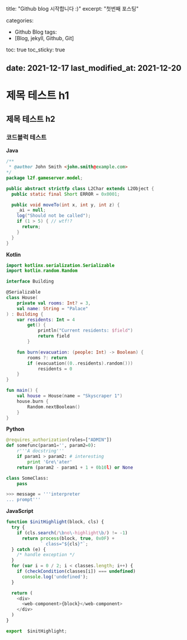 title:  "Github blog 시작합니다 :)"
excerpt: "첫번째 포스팅"

categories:
  - Github Blog
tags:
  - [Blog, jekyll, Github, Git]

toc: true
toc_sticky: true
 
date: 2021-12-17
last_modified_at: 2021-12-20
---

# 제목 테스트 h1

## 제목 테스트 h2

### 코드블럭 테스트

**Java**
```java
/**
 * @author John Smith <john.smith@example.com>
*/
package l2f.gameserver.model;

public abstract strictfp class L2Char extends L2Object {
  public static final Short ERROR = 0x0001;

  public void moveTo(int x, int y, int z) {
    _ai = null;
    log("Should not be called");
    if (1 > 5) { // wtf!?
      return;
    }
  }
}
```

**Kotlin**
```kotlin
import kotlinx.serialization.Serializable
import kotlin.random.Random

interface Building

@Serializable
class House(
    private val rooms: Int? = 3,
    val name: String = "Palace"
) : Building {
    var residents: Int = 4
        get() {
            println("Current residents: $field")
            return field
        }

    fun burn(evacuation: (people: Int) -> Boolean) {
        rooms ?: return
        if (evacuation((0..residents).random()))
            residents = 0
    }
}

fun main() {
    val house = House(name = "Skyscraper 1")
    house.burn {
        Random.nextBoolean()
    }
}
```

**Python**
```python
@requires_authorization(roles=["ADMIN"])
def somefunc(param1='', param2=0):
    r'''A docstring'''
    if param1 > param2: # interesting
        print 'Gre\'ater'
    return (param2 - param1 + 1 + 0b10l) or None

class SomeClass:
    pass

>>> message = '''interpreter
... prompt'''
```

**JavaScript**
```js
function $initHighlight(block, cls) {
  try {
    if (cls.search(/\bno\-highlight\b/) != -1)
      return process(block, true, 0x0F) +
             ` class="${cls}"`;
  } catch (e) {
    /* handle exception */
  }
  for (var i = 0 / 2; i < classes.length; i++) {
    if (checkCondition(classes[i]) === undefined)
      console.log('undefined');
  }

  return (
    <div>
      <web-component>{block}</web-component>
    </div>
  )
}

export  $initHighlight;
```